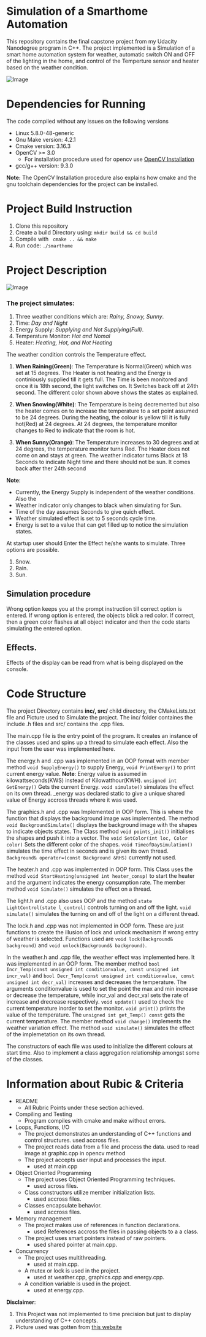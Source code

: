 # Simulation of a Smarthome Automation
This repository contains the final capstone project from my Udacity Nanodegree program in C++. The project implemented is a Simulation of a smart home automation system for weather, automatic switch ON and OFF of the lighting in the home, and control of the Temperture sensor and heater based on the weather condition.

![Image](Smarthome_default.png)

# Dependencies for Running
The code compiled without any issues on the following versions
- Linux 5.8.0-48-generic
- Gnu Make version: 4.2.1
- Cmake version: 3.16.3
- OpenCV >= 3.0 
    - For installation procedure used for opencv use [OpenCV Installation](https://docs.opencv.org/master/d7/d9f/tutorial_linux_install.html)
- gcc/g++ version: 9.3.0

**Note:** The OpenCV Installation procedure also explains how cmake and the gnu toolchain dependencies for the project can be installed.

# Project Build Instruction
1. Clone this repository
2. Create a build Directory using: ```mkdir build && cd build ```
3. Compile with ``` cmake .. && make```
4. Run code: ```./smarthome ```

# Project Description
![Image](Labelled_smart_home.png)

### The project simulates: 
 1. Three weather conditions which are: *Rainy, Snowy, Sunny*.
 2. Time: *Day and Night*
 3. Energy Supply: *Supplying and Not Supplying(Full)*.
 4. Temperature Monitor: *Hot and Nomal*
 5. Heater: *Heating, Hot, and Not Heating*

 The weather condition controls the Temperature effect.
 

 1. **When Raining(Green)**: The Temperature is Normal(Green) which was set at 15 degrees. The Heater is not heating and the Energy is continiously supplied till it gets full. The Time is been monitored and once it is 18th second, the light switches on. It Switches back off at 24th second. The different color shown above shows the states as explained.

 2. **When Snowing(White)**: The Temperature is being decremented but also the heater comes on to increase the temperature to a set point assumed to be 24 degrees. During the heating, the colour is yellow till it is fully hot(Red) at 24 degrees. At 24 degrees, the temperature monitor changes to Red to indicate that the room is hot.
 
 3. **When Sunny(Orange)**: The Temperature increases to 30 degrees and at 24 degrees, the temperature monitor turns Red. The Heater does not come on and stays at green. The weather indicator turns Black at 18 Seconds to indicate Night time and there should not be sun. It comes back after ther 24th second
 
 **Note**: 
 * Currently, the Energy Supply is independent of the weather conditions. Also the 
 * Weather indicator only changes to black when simulating for Sun.
 * Time of the day assumes Seconds to give quich effect.
 * Weather simulated effect is set to 5 seconds cycle time.
 * Energy is set to a value that can get filled up to notice the simulation states.

 At startup user should Enter the Effect he/she wants to simulate. Three options are possible.

 1. Snow.
 2. Rain.
 3. Sun.

## Simulation procedure

Wrong option keeps you at the prompt instruction till correct option is entered. If wrong option is entered, the objects blick a red color. If correct, then a green color flashes at all object indicator and then the code starts simulating the entered option.

## Effects.
Effects of the display can be read from what is being displayed on the console.

# Code Structure
The project Directory contains **inc/, src/** child directory, the CMakeLists.txt file and Picture used to Simulate the project. The inc/ folder containes the include .h files and src/ contains the .cpp files. 

 
The main.cpp file is the entry point of the program. It creates an instance of the classes used and spins up a thread to simulate each effect. Also the input from the user was implemented here. 


The energy.h and .cpp was implemented in an OOP format with member method  ```void SupplyEnergy()``` to supply Energy, ```void PrintEnergy()``` to print current energy value. **Note**: Energy value is assumed in kilowattseconds(KWS) instead of Kilowatthour(KWH). ```unsigned int GetEnergy()``` Gets the current Energy. ``` void simulate() ``` simulates the effect on its own thread. _energy was declared static to give a unique shared value of Energy accross threads where it was used.

The graphics.h and .cpp was Implemented in OOP form. This is where the function that displays the background image was implemented. The method ```void BackgroundSimulate()``` displays the background image with the shapes to indicate objects states. The Class method ```void points_init()``` initialises the shapes and push it into a vector. The ```void SetColor(int loc, Color color)``` Sets the different color of the shapes. ```void TimeofDaySimulation()``` simulates the time effect in seconds and is given its own thread. ```Background& operator=(const Background &RHS)``` currently not used.

The heater.h and .cpp was implemented in OOP form. This Class uses the method ```void StartHeating(unsigned int heater_consp)``` to start the heater and the argument indicates the energy consumption rate.  The member method ```void Simulate()``` simulates the effect on a thread.

The light.h and .cpp also uses OOP and the method ```state LightControl(state l_control)``` controls turning on and off the light. ```void simulate()``` simulates the turning on and off of the light on a different thread.

The lock.h and .cpp was not implemented in OOP form. These are just functions to create the illusion of lock and unlock mechanism if wrong entry of weather is selected. Functions used are ```void lock(Background& background)``` and ```void unlock(Background& background)```.

In the weather.h and .cpp file, the weather effect was implemented here. It was implemented in an OOP form. The member method ```bool Incr_Temp(const unsigned int conditionvalue, const unsigned int incr_val)``` and ```bool Decr_Temp(const unsigned int conditionvalue, const unsigned int decr_val)``` increases and decreases the temperature. The arguments conditionvalue is used to set the point the max and min increase or  decrease the temperature, while incr_val and decr_val sets the rate of increase and drecrease respectively. ```void update()``` used to check the current temperature inorder to set the monitor. ```void print()``` priints the value of the temperature. The ```unsigned int get_Temp() const``` gets the current temperature. The member method ```void change()``` implements the weather variation effect. The method ```void simulate()``` simulates the effect of the implemetation on its own thread.

The constructors of each file was used to initialize the different colours at start time. Also to implement a class aggregation relationship amongst some of the classes.

# Information about Rubic & Criteria
- README 
    - All Rubric Points under these section achieved. 
- Compiling and Testing
    - Program compiles with cmake and make without errors.
- Loops, Functions, I/O
    - The project demonstrates an understanding of C++ functions and control structures.
        used accross files.
    - The project reads data from a file and process the data.
        used to read image at graphic.cpp in opencv method
    - The project accepts user input and processes the input.
        - used at main.cpp
- Object Oriented Programming
    - The project uses Object Oriented Programming techniques.
        - used across files.
    - Class constructors utilize member initialization lists.
        - used accross files.
    - Classes encapsulate behavior.
        -  used accross files. 
- Memory management
    - The project makes use of references in function declarations. 
        - used References accross the files in passing objects to a a class.
    - The project uses smart pointers instead of raw pointers.
        - used shared pointer at main.cpp.
- Concurrency
    - The project uses multithreading.
        - used at main.cpp.
    - A mutex or lock is used in the project.
        - used at weather.cpp, graphics.cpp and energy.cpp.
    - A condition variable is used in the project.
        - used at energy.cpp.

**Disclaimer**:

1. This Project was not implemented to time precision but just to display understanding of C++ concepts.
2. Picture used was gotten from [this website](https://freedesignfile.com/?cat=1&s=Smart+home)